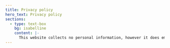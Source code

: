 ```yaml
---
title: Privacy policy
hero_text: Privacy policy
sections:
  - type: text-box
    bg: isabelline
    content: |-
      This website collects no personal information, however it does embed a booking form hosted by Cliniko. Please refer to [Cliniko's privacy policy](https://www.cliniko.com/policies/privacy/) for more information.
---
```

